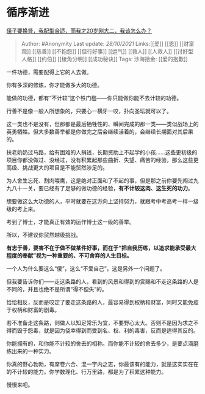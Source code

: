 # 循序渐进
[侄子要换肾，我配型合适，而我才20岁刚大二，我该怎么办？](https://www.zhihu.com/question/493115676/answer/2190393982)

> Author: #Anonymity
> Last update: *28/10/2021*
> Links:[[爱]] [[恩]] [[财富观]] [[慈善]] [[不抱怨]] [[但行好事]] [[运气]] [[救人]] [[人救人]] [[讨好型人格]] [[约伯]] [[棱角分明]] [[成功秘诀]]
> Tags:
> 沙海拾金: [[爱的抱歉]]

一件功德，需要配得上它的人去做。

你有多深的修炼，你才能做多大的功德。

能做的功德，都有“不计较”这个铁门槛——你只能做你能不去计较的功德。

行善不是像一般人所想象的，只要心一横牙一咬，扑向圣坛就可以了。

这一类也不是没有，但那都是最后牺牲性的、瞬间完成的那一类——类似战场上的英勇牺牲。但大多数善举都是你做完之后会继续活着的，会继续长期面对其后果的。

扶老奶奶过马路，给有困难的人捐钱，长期资助上不起学的小孩……这些更初级的项目你都没做过、没经过，没有积累起那些曲折、失望、痛苦的经验，那么这些更高级、挑战更大的项目是不能贸然涉足的。

为人舍生忘死、割肉喂鹰，这是绝对正面和了不起的事，但是那之前你要先闯过九九八十一关，要已经有了足够的做功德的经验，**有不计较这肉、这生死的功力**。

想要做这么大功德的人，平时就要在这方向上坚持努力，就跟考中考高考一样一级级的考上来。

考到了博士，才能真正有效的运作博士这一级的善举。

所以，不建议你贸然越级挑战。

**有志于善，要害不在于做不做某件好事，而在于“把自我历练，以追求能承受最大程度的奉献”视为一种重要的、不可舍弃的人生目标。**

一个人为什么要这么“傻”，这么“不爱自己”，这是另外一个问题了。

但我要告诉你们——走这条路的人，看到的风景和得到的赏赐和不走这条路的人是不同的，并且也绝不是所谓“得不偿失”的。

恰恰相反，反而是咬定了要走这条路的人，最容易得到权柄和财富，同时又能免疫于权柄和财富的剧毒。

若不准备走这条路，则做人以知足常乐为宜，不要野心太大。否则不是因为求之不得而毁于怨毒，就是因为侥幸得到而受到名、权、利的毒害，反而是适得其反的。

你能拥有的，和你能不计较的舍去的相称。而你能不计较的舍去多少，是要点滴磨练出来的一种实力。

你真的野心勃勃，有席卷六合、混一宇内之志，你最该有的能力，就是这实实在在的不计较的能力。你学数理化、行万里路，都是为了积累这种能力。

慢慢来吧。

